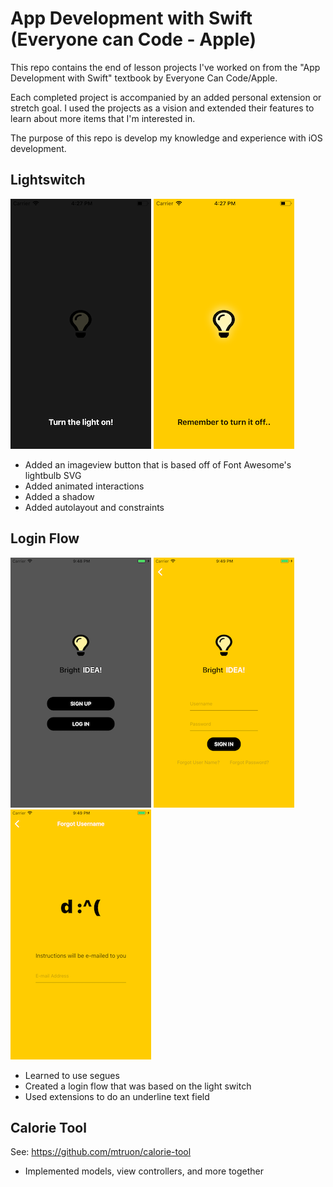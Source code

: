 # App Development with Swift (Everyone can Code - Apple)
This repo contains the end of lesson projects I've worked on from the  "App Development with Swift" textbook by Everyone Can Code/Apple.

Each completed project is accompanied by an added personal extension or stretch goal. I used the projects as a vision and extended their features to learn about more items that I'm interested in.

The purpose of this repo is develop my knowledge and experience with iOS development.

## Lightswitch
![Screenshot](/lightswitch/resources/light-off.png)
![Screenshot](/lightswitch/resources/light-on.png)
* Added an imageview button that is based off of Font Awesome's lightbulb SVG
* Added animated interactions
* Added a shadow
* Added autolayout and constraints

## Login Flow
![Screenshot](/Login/Resources/1.png)
![Screenshot](/Login/Resources/2.png)
![Screenshot](/Login/Resources/3.png)
* Learned to use segues
* Created a login flow that was based on the light switch
* Used extensions to do an underline text field

## Calorie Tool
See: https://github.com/mtruon/calorie-tool
* Implemented models, view controllers, and more together
